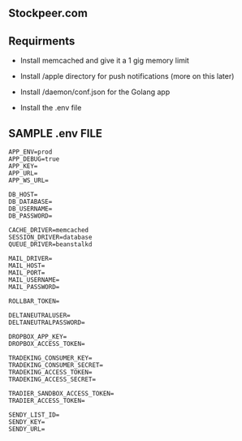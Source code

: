 ## Stockpeer.com

## Requirments

* Install memcached and give it a 1 gig memory limit

* Install /apple directory for push notifications (more on this later)

* Install /daemon/conf.json for the Golang app

* Install the .env file

## SAMPLE .env FILE

```
APP_ENV=prod
APP_DEBUG=true
APP_KEY=
APP_URL=
APP_WS_URL=

DB_HOST=
DB_DATABASE=
DB_USERNAME=
DB_PASSWORD=

CACHE_DRIVER=memcached
SESSION_DRIVER=database
QUEUE_DRIVER=beanstalkd

MAIL_DRIVER=
MAIL_HOST=
MAIL_PORT=
MAIL_USERNAME=
MAIL_PASSWORD=

ROLLBAR_TOKEN=

DELTANEUTRALUSER=
DELTANEUTRALPASSWORD=

DROPBOX_APP_KEY=
DROPBOX_ACCESS_TOKEN=

TRADEKING_CONSUMER_KEY=
TRADEKING_CONSUMER_SECRET=
TRADEKING_ACCESS_TOKEN=
TRADEKING_ACCESS_SECRET=

TRADIER_SANDBOX_ACCESS_TOKEN=
TRADIER_ACCESS_TOKEN=

SENDY_LIST_ID=
SENDY_KEY=
SENDY_URL=
```
